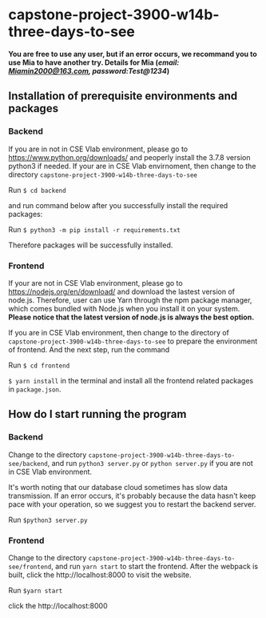 # capstone-project-3900-w14b-three-days-to-see

**You are free to use any user, but if an error occurs, we recommand you to use Mia to have another try. Details for Mia (*email: Miamin2000@163.com, password:Test@1234*)**

## Installation of prerequisite environments and packages
### Backend

If you are in not in CSE Vlab environment, please go to https://www.python.org/downloads/ and peoperly install the 3.7.8 version python3 if needed. If your are in CSE Vlab envirnoment, then change to the directory `capstone-project-3900-w14b-three-days-to-see`

Run `$ cd backend`

and run command below after you successfully install the required packages:

Run `$ python3 -m pip install -r requirements.txt`

Therefore packages will be successfully installed.
  
### Frontend

If your are not in CSE Vlab environment, please go to https://nodejs.org/en/download/ and download the lastest version of node.js. Therefore, user can use Yarn through the npm package manager, which comes bundled with Node.js when you install it on your system. **Please notice that the latest version of node.js is always the best option.**

If you are in CSE Vlab environment, then change to the directory of `capstone-project-3900-w14b-three-days-to-see` to prepare the environment of frontend. And the next step, run the command

Run `$ cd frontend`

`$ yarn install` in the terminal and install all the frontend related packages in `package.json`.

## How do I start running the program

### Backend

Change to the directory `capstone-project-3900-w14b-three-days-to-see/backend`, and run `python3 server.py` or `python server.py` if you are not in CSE Vlab environment.

It's worth noting that our database cloud sometimes has slow data transmission. If an error occurs, it's probably because the data hasn't keep pace with your operation, so we suggest you to restart the backend server.

Run  `$python3 server.py`

### Frontend

Change to the directory `capstone-project-3900-w14b-three-days-to-see/frontend`, and run `yarn start` to start the frontend. After the webpack is built, click the http://localhost:8000 to visit the website.

Run  `$yarn start`

click the http://localhost:8000
